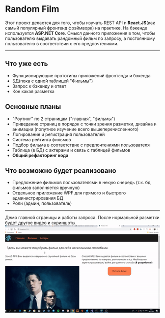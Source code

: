 # Random Film
Этот проект делается для того, чтобы изучать REST API и **React.JS**(как самый популярный фронтенд фрэймворк) на практике. На бэкенде используется **ASP.NET Core**. 
Смысл данного приложения в том, чтобы пользователю выдавать рандомный фильм по запросу, а постоянному пользователю в соответствии с его предпочтениями.

____
## Что уже есть
  - Функционирующие прототипы приложений фронтэнда и бэкенда
  - БД(пока с одной таблицей "Фильмы")
  - Запрос к бэкенду и ответ
  - Кое какая разметка
  
## Основные планы
  - "Роутинг" по 2 страницам ("главная", "фильмы")
  - Приведение страниц в порядок с точки зрения разметки, дизайна и анимации (попутное изучение всего вышеперечисленного)
  - Логирование и регистрация пользователей
  - Система рейтинга фильмов
  - Подбор фильма в соответствие с предпочтениями пользователя
  - Таблица (в БД) с актерами и связь с таблицей фильмов
  - **Общий рефакторинг кода**
  
## Что возможно будет реализовано
  - Предложение фильмов пользователями в некую очередь (т.к. бд фильмов заполняется вручную)
  - Отдельное приложение WPF для прямого и быстрого администрирования БД
  - Роли (админ, пользователь)
____
Демо главной страницы и работы запроса. После нормальной разметки будет другое видео и скриншоты.
![Demo-RandomFilm](demo.gif)
